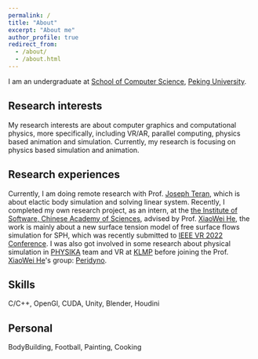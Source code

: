 ```yaml
---
permalink: /
title: "About"
excerpt: "About me"
author_profile: true
redirect_from: 
  - /about/
  - /about.html
---
```



I am an undergraduate at [School of Computer Science](https://cs.pku.edu.cn/), [Peking University](https://www.pku.edu.cn/).

Research interests
------

My research interests are about computer graphics and computational physics, more specifically, including VR/AR, parallel computing, physics based animation and simulation. Currently, my research is focusing on physics based simulation and animation.

Research experiences
------

Currently, I am doing remote research with Prof. [Joseph Teran](https://www.math.ucla.edu/~jteran/), which is about elactic body simulation and solving linear system. Recently, I completed my own research project, as an intern, at the [the Institute of Software, Chinese Academy of Sciences](http://www.iscas.ac.cn/), advised by Prof. [XiaoWei He](https://peridynamics.com/index.html), the work is mainly about a new surface tension model of free surface flows simulation for SPH, which was recently submitted to [IEEE VR 2022 Conference](https://ieeevr.org/2022/). I was also got involved in some research about physical simulation in [PHYSIKA](https://github.com/PhysikaTeam/PhysIKA) team and VR at [KLMP](http://www.klmp.pku.edu.cn/) before joining the Prof. [XiaoWei He](https://peridynamics.com/index.html)'s group: [Peridyno](https://github.com/peridyno/peridyno).
 
Skills
------
C/C++, OpenGl, CUDA, 
Unity, Blender, Houdini

Personal
------
BodyBuilding, Football, Painting, Cooking




